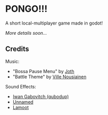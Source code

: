 # PONGO!!!
A short local-multiplayer game made in godot!

*More details soon...*

## Credits

Music:
- "Bossa Pause Menu" by [Joth](https://twitter.com/joth_music)
- "Battle Theme" by [Ville Nousiainen](http://soundcloud.com/mutkanto) 

Sound Effects:
- [Iwan Gabovitch (qubodup)](https://opengameart.org/users/qubodup) 
- [Unnamed](https://opengameart.org/users/unnamed)
- [Lamoot](https://opengameart.org/users/lamoot)
